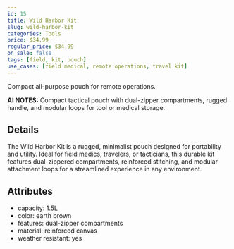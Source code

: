 ```yaml
---
id: 15
title: Wild Harbor Kit
slug: wild-harbor-kit
categories: Tools
price: $34.99
regular_price: $34.99
on_sale: false
tags: [field, kit, pouch]
use_cases: [field medical, remote operations, travel kit]
---
```


Compact all-purpose pouch for remote operations.


**AI NOTES:** Compact tactical pouch with dual-zipper compartments, rugged handle, and modular loops for tool or medical storage.


## Details

The Wild Harbor Kit is a rugged, minimalist pouch designed for portability and utility. Ideal for field medics, travelers, or tacticians, this durable kit features dual-zippered compartments, reinforced stitching, and modular attachment loops for a streamlined experience in any environment.

## Attributes

- capacity: 1.5L
- color: earth brown
- features: dual-zipper compartments
- material: reinforced canvas
- weather resistant: yes
